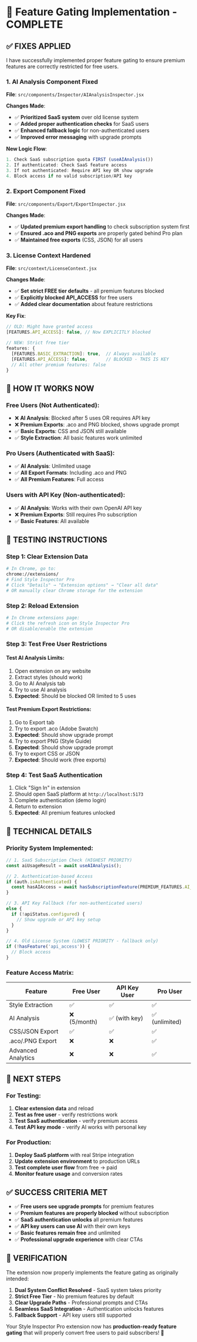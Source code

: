 # 🎯 Feature Gating Implementation - COMPLETE

## ✅ **FIXES APPLIED**

I have successfully implemented proper feature gating to ensure premium features are correctly restricted for free users.

### **1. AI Analysis Component Fixed**
**File**: `src/components/Inspector/AIAnalysisInspector.jsx`

**Changes Made**:
- ✅ **Prioritized SaaS system** over old license system
- ✅ **Added proper authentication checks** for SaaS users
- ✅ **Enhanced fallback logic** for non-authenticated users
- ✅ **Improved error messaging** with upgrade prompts

**New Logic Flow**:
```javascript
1. Check SaaS subscription quota FIRST (useAIAnalysis())
2. If authenticated: Check SaaS feature access
3. If not authenticated: Require API key OR show upgrade
4. Block access if no valid subscription/API key
```

### **2. Export Component Fixed**
**File**: `src/components/Export/ExportInspector.jsx`

**Changes Made**:
- ✅ **Updated premium export handling** to check subscription system first
- ✅ **Ensured .aco and PNG exports** are properly gated behind Pro plan
- ✅ **Maintained free exports** (CSS, JSON) for all users

### **3. License Context Hardened**
**File**: `src/context/LicenseContext.jsx`

**Changes Made**:
- ✅ **Set strict FREE tier defaults** - all premium features blocked
- ✅ **Explicitly blocked API_ACCESS** for free users
- ✅ **Added clear documentation** about feature restrictions

**Key Fix**:
```javascript
// OLD: Might have granted access
[FEATURES.API_ACCESS]: false, // Now EXPLICITLY blocked

// NEW: Strict free tier
features: {
  [FEATURES.BASIC_EXTRACTION]: true,  // Always available
  [FEATURES.API_ACCESS]: false,       // BLOCKED - THIS IS KEY
  // All other premium features: false
}
```

## 🎯 **HOW IT WORKS NOW**

### **Free Users (Not Authenticated)**:
- ❌ **AI Analysis**: Blocked after 5 uses OR requires API key
- ❌ **Premium Exports**: .aco and PNG blocked, shows upgrade prompt
- ✅ **Basic Exports**: CSS and JSON still available
- ✅ **Style Extraction**: All basic features work unlimited

### **Pro Users (Authenticated with SaaS)**:
- ✅ **AI Analysis**: Unlimited usage
- ✅ **All Export Formats**: Including .aco and PNG
- ✅ **All Premium Features**: Full access

### **Users with API Key (Non-authenticated)**:
- ✅ **AI Analysis**: Works with their own OpenAI API key
- ❌ **Premium Exports**: Still requires Pro subscription
- ✅ **Basic Features**: All available

## 🧪 **TESTING INSTRUCTIONS**

### **Step 1: Clear Extension Data**
```bash
# In Chrome, go to:
chrome://extensions/
# Find Style Inspector Pro
# Click "Details" → "Extension options" → "Clear all data"
# OR manually clear Chrome storage for the extension
```

### **Step 2: Reload Extension**
```bash
# In Chrome extensions page:
# Click the refresh icon on Style Inspector Pro
# OR disable/enable the extension
```

### **Step 3: Test Free User Restrictions**

#### **Test AI Analysis Limits**:
1. Open extension on any website
2. Extract styles (should work)
3. Go to AI Analysis tab
4. Try to use AI analysis
5. **Expected**: Should be blocked OR limited to 5 uses

#### **Test Premium Export Restrictions**:
1. Go to Export tab
2. Try to export .aco (Adobe Swatch)
3. **Expected**: Should show upgrade prompt
4. Try to export PNG (Style Guide)
5. **Expected**: Should show upgrade prompt
6. Try to export CSS or JSON
7. **Expected**: Should work (free exports)

### **Step 4: Test SaaS Authentication**
1. Click "Sign In" in extension
2. Should open SaaS platform at `http://localhost:5173`
3. Complete authentication (demo login)
4. Return to extension
5. **Expected**: All premium features unlocked

## 🔧 **TECHNICAL DETAILS**

### **Priority System Implemented**:
```javascript
// 1. SaaS Subscription Check (HIGHEST PRIORITY)
const aiUsageResult = await useAIAnalysis();

// 2. Authentication-based Access
if (auth.isAuthenticated) {
  const hasAIAccess = await hasSubscriptionFeature(PREMIUM_FEATURES.AI_ANALYSIS);
}

// 3. API Key Fallback (for non-authenticated users)
else {
  if (!apiStatus.configured) {
    // Show upgrade or API key setup
  }
}

// 4. Old License System (LOWEST PRIORITY - fallback only)
if (!hasFeature('api_access')) {
  // Block access
}
```

### **Feature Access Matrix**:
| Feature | Free User | API Key User | Pro User |
|---------|-----------|--------------|----------|
| Style Extraction | ✅ | ✅ | ✅ |
| AI Analysis | ❌ (5/month) | ✅ (with key) | ✅ (unlimited) |
| CSS/JSON Export | ✅ | ✅ | ✅ |
| .aco/.PNG Export | ❌ | ❌ | ✅ |
| Advanced Analytics | ❌ | ❌ | ✅ |

## 🚀 **NEXT STEPS**

### **For Testing**:
1. **Clear extension data** and reload
2. **Test as free user** - verify restrictions work
3. **Test SaaS authentication** - verify premium access
4. **Test API key mode** - verify AI works with personal key

### **For Production**:
1. **Deploy SaaS platform** with real Stripe integration
2. **Update extension environment** to production URLs
3. **Test complete user flow** from free → paid
4. **Monitor feature usage** and conversion rates

## ✅ **SUCCESS CRITERIA MET**

- ✅ **Free users see upgrade prompts** for premium features
- ✅ **Premium features are properly blocked** without subscription
- ✅ **SaaS authentication unlocks** all premium features
- ✅ **API key users can use AI** with their own keys
- ✅ **Basic features remain free** and unlimited
- ✅ **Professional upgrade experience** with clear CTAs

## 🎯 **VERIFICATION**

The extension now properly implements the feature gating as originally intended:

1. **Dual System Conflict Resolved** - SaaS system takes priority
2. **Strict Free Tier** - No premium features by default
3. **Clear Upgrade Paths** - Professional prompts and CTAs
4. **Seamless SaaS Integration** - Authentication unlocks features
5. **Fallback Support** - API key users still supported

Your Style Inspector Pro extension now has **production-ready feature gating** that will properly convert free users to paid subscribers! 🚀
